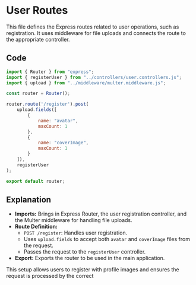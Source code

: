 # User Routes

This file defines the Express routes related to user operations, such as registration. It uses middleware for file uploads and connects the route to the appropriate controller.

## Code

```js
import { Router } from "express";
import { registerUser } from "../controllers/user.controllers.js";
import { upload } from "../middleware/multer.middleware.js";

const router = Router();

router.route('/register').post(
    upload.fields([
        { 
            name: "avatar",
            maxCount: 1
        },
        {
            name: "coverImage",
            maxCount: 1 
        }
    ]),
    registerUser
);

export default router;
```

## Explanation

- **Imports:** Brings in Express Router, the user registration controller, and the Multer middleware for handling file uploads.
- **Route Definition:**  
  - `POST /register`: Handles user registration.
  - Uses `upload.fields` to accept both `avatar` and `coverImage` files from the request.
  - Passes the request to the `registerUser` controller.
- **Export:** Exports the router to be used in the main application.

This setup allows users to register with profile images and ensures the request is processed by the correct